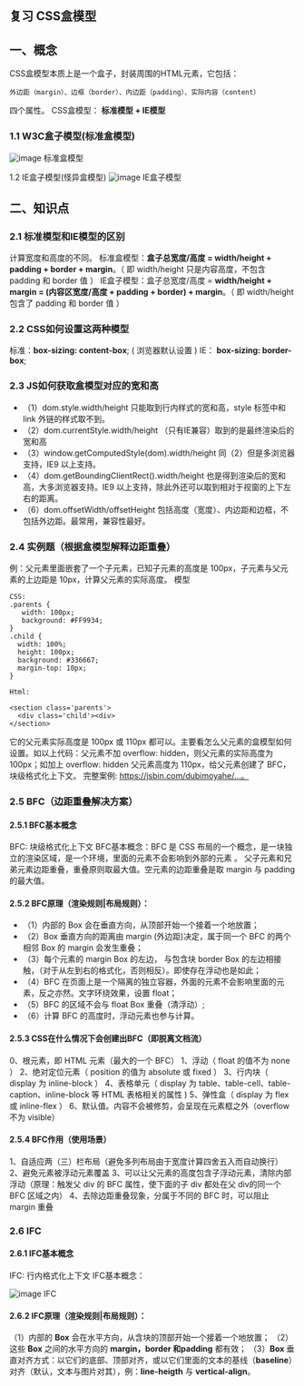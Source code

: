 ## 复习 CSS盒模型
## 一、概念

CSS盒模型本质上是一个盒子，封装周围的HTML元素，它包括：
```
外边距（margin）、边框（border）、内边距（padding）、实际内容（content）
```
四个属性。
CSS盒模型：
**标准模型 + IE模型**

### 1.1 W3C盒子模型(标准盒模型)
![image](https://mmbiz.qpic.cn/mmbiz_jpg/vO7l6lQ0BwocwYYlAg6nOCD4TWAU7MGENELT45N8Zibz03BNMVGvUqibpRa6GkcKoibqNtiaZM7oME49q3RGaaKE4g/640?wx_fmt=jpeg&tp=webp&wxfrom=5&wx_lazy=1&wx_co=1)
标准盒模型

1.2 IE盒子模型(怪异盒模型)
![image](https://mmbiz.qpic.cn/mmbiz_jpg/vO7l6lQ0BwocwYYlAg6nOCD4TWAU7MGEicV5Yl7cobUozODNKLiceWPwX7edNibUCzBgxE2wFI5CLEUt5vpAnRzog/640?wx_fmt=jpeg&tp=webp&wxfrom=5&wx_lazy=1&wx_co=1)
IE盒子模型

## 二、知识点
### 2.1 标准模型和IE模型的区别
计算宽度和高度的不同。
标准盒模型：**盒子总宽度/高度 = width/height + padding + border + margin**。（ 即 width/height 只是内容高度，不包含 padding 和 border 值 ）
IE盒子模型：盒子总宽度/高度 = **width/height + margin = (内容区宽度/高度 + padding + border) + margin**。（ 即 width/height 包含了 padding 和 border 值 ）

### 2.2 CSS如何设置这两种模型
标准：**box-sizing: content-box**; ( 浏览器默认设置 )
IE： **box-sizing: border-box**;

### 2.3 JS如何获取盒模型对应的宽和高
- （1）dom.style.width/height 只能取到行内样式的宽和高，style 标签中和 link 外链的样式取不到。
- （2）dom.currentStyle.width/height （只有IE兼容）取到的是最终渲染后的宽和高
- （3）window.getComputedStyle(dom).width/height 同（2）但是多浏览器支持，IE9 以上支持。
- （4）dom.getBoundingClientRect().width/height 也是得到渲染后的宽和高，大多浏览器支持。IE9 以上支持，除此外还可以取到相对于视窗的上下左右的距离。
- （6）dom.offsetWidth/offsetHeight 包括高度（宽度）、内边距和边框，不包括外边距。最常用，兼容性最好。

### 2.4 实例题（根据盒模型解释边距重叠）
例：父元素里面嵌套了一个子元素，已知子元素的高度是 100px，子元素与父元素的上边距是 10px，计算父元素的实际高度。
模型

```
CSS:
.parents {
   width: 100px;
   background: #FF9934;
}
.child {
  width: 100%;
  height: 100px;
  background: #336667;
  margin-top: 10px;
}
```

```
Html:

<section class='parents'>
  <div class='child'><div>
</section>
```

它的父元素实际高度是 100px 或 110px 都可以。主要看怎么父元素的盒模型如何设置。如以上代码：父元素不加 overflow: hidden，则父元素的实际高度为 100px；如加上 overflow: hidden 父元素高度为 110px，给父元素创建了 BFC，块级格式化上下文。 完整案例: https://jsbin.com/dubimoyahe/...。

### 2.5 BFC（边距重叠解决方案）
#### 2.5.1 BFC基本概念
BFC: 块级格式化上下文
BFC基本概念：BFC 是 CSS 布局的一个概念，是一块独立的渲染区域，是一个环境，里面的元素不会影响到外部的元素 。
父子元素和兄弟元素边距重叠，重叠原则取最大值。空元素的边距重叠是取 margin 与 padding 的最大值。

#### 2.5.2 BFC原理（渲染规则|布局规则）：
- （1）内部的 Box 会在垂直方向，从顶部开始一个接着一个地放置；
- （2）Box 垂直方向的距离由 margin (外边距)决定，属于同一个 BFC 的两个相邻 Box 的 margin 会发生重叠；
- （3）每个元素的 margin Box 的左边， 与包含块 border Box 的左边相接触，（对于从左到右的格式化，否则相反）。即使存在浮动也是如此；
- （4）BFC 在页面上是一个隔离的独立容器，外面的元素不会影响里面的元素，反之亦然。文字环绕效果，设置 float；
- （5）BFC 的区域不会与 float Box 重叠（清浮动）;
- （6）计算 BFC 的高度时，浮动元素也参与计算。

#### 2.5.3 CSS在什么情况下会创建出BFC（即脱离文档流）
0、根元素，即 HTML 元素（最大的一个 BFC）
1、浮动（ float 的值不为 none ）
2、绝对定位元素（ position 的值为 absolute 或 fixed ）
3、行内块（ display 为 inline-block ）
4、表格单元（ display 为 table、table-cell、table-caption、inline-block 等 HTML 表格相关的属性 )
5、弹性盒（ display 为 flex 或 inline-flex ）
6、默认值。内容不会被修剪，会呈现在元素框之外（overflow 不为 visible）

#### 2.5.4 BFC作用（使用场景）
1、自适应两（三）栏布局（避免多列布局由于宽度计算四舍五入而自动换行）
2、避免元素被浮动元素覆盖
3、可以让父元素的高度包含子浮动元素，清除内部浮动（原理：触发父 div 的 BFC 属性，使下面的子 div 都处在父 div的同一个 BFC 区域之内）
4、去除边距重叠现象，分属于不同的 BFC 时，可以阻止 margin 重叠

### 2.6 IFC
#### 2.6.1 IFC基本概念
IFC: 行内格式化上下文
IFC基本概念：

![image](https://mmbiz.qpic.cn/mmbiz_jpg/vO7l6lQ0BwocwYYlAg6nOCD4TWAU7MGEsguxa85b0rgiakCgHQficITq0he5EswI0KL0yz8ZhMhIbZs682YsibYBg/640?wx_fmt=jpeg&tp=webp&wxfrom=5&wx_lazy=1&wx_co=1)
IFC

#### 2.6.2 IFC原理（渲染规则|布局规则）：
（1）内部的 **Box** 会在水平方向，从含块的顶部开始一个接着一个地放置；
（2）这些 **Box** 之间的水平方向的 **margin，border 和padding** 都有效；
（3）**Box** 垂直对齐方式：以它们的底部、顶部对齐，或以它们里面的文本的基线（**baseline**）对齐（默认，文本与图片对其），例：**line-heigth** 与 **vertical-align**。
